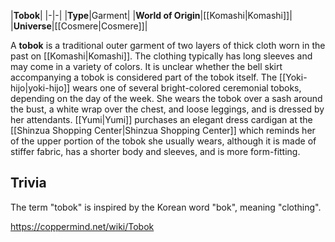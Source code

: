 |**Tobok**|
|-|-|
|**Type**|Garment|
|**World of Origin**|[[Komashi\|Komashi]]|
|**Universe**|[[Cosmere\|Cosmere]]|

A **tobok** is a traditional outer garment of two layers of thick cloth worn in the past on [[Komashi\|Komashi]]. The clothing typically has long sleeves and may come in a variety of colors. It is unclear whether the bell skirt accompanying a tobok is considered part of the tobok itself.
The [[Yoki-hijo\|yoki-hijo]] wears one of several bright-colored ceremonial toboks, depending on the day of the week. She wears the tobok over a sash around the bust, a white wrap over the chest, and loose leggings, and is dressed by her attendants.
[[Yumi\|Yumi]] purchases an elegant dress cardigan at the [[Shinzua Shopping Center\|Shinzua Shopping Center]] which reminds her of the upper portion of the tobok she usually wears, although it is made of stiffer fabric, has a shorter body and sleeves, and is more form-fitting.

## Trivia
The term "tobok" is inspired by the Korean word "bok", meaning "clothing".



https://coppermind.net/wiki/Tobok